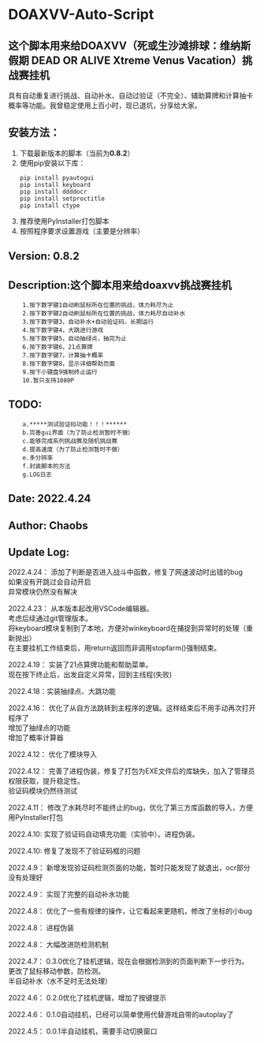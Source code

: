 # DOAXVV-Auto-Script
## 这个脚本用来给DOAXVV（死或生沙滩排球：维纳斯假期 DEAD OR ALIVE Xtreme Venus Vacation）挑战赛挂机
具有自动重复进行挑战、自动补水、自动过验证（不完全）、辅助算牌和计算抽卡概率等功能。我曾稳定使用上百小时，现已退坑，分享给大家。

## 安装方法：
1. 下载最新版本的脚本（当前为**0.8.2**）
2. 使用pip安装以下库：
   ```
   pip install pyautogui
   pip install keyboard
   pip install ddddocr
   pip install setproctitle
   pip install ctype
    ```
4. 推荐使用PyInstaller打包脚本
5. 按照程序要求设置游戏（主要是分辨率）


## Version:        0.8.2

## Description:这个脚本用来给doaxvv挑战赛挂机  
        1.按下数字键1自动刷鼠标所在位置的挑战，体力耗尽为止  
        2.按下数字键2自动刷鼠标所在位置的挑战，体力耗尽自动补水  
        3.按下数字键3，自动补水+自动验证码，长期运行  
        4.按下数字键4，大跳进行游戏  
        5.按下数字键5，自动抽绿点，抽完为止  
        6.按下数字键6，21点算牌  
        7.按下数字键7，计算抽卡概率  
        8.按下数字键8，显示详细帮助页面  
        9.按下小键盘9强制终止运行  
        10.暂只支持1080P  
        
## TODO:   
        a.*****测试验证码功能！！！******  
        b.完善gui界面（为了防止检测暂时不做）  
        c.能够完成系列挑战赛及随机挑战赛  
        d.提高速度（为了防止检测暂时不做）  
        e.多分辨率  
        f.封装脚本的方法  
        g.LOG日志  
        
## Date: 2022.4.24

## Author: Chaobs

## Update Log:  

2022.4.24： 添加了判断是否进入战斗中函数，修复了网速波动时出错的bug  
            如果没有开跳过会自动开启  
            异常模块仍然没有解决  
            
2022.4.23： 从本版本起改用VSCode编辑器。  
            考虑后续通过git管理版本。  
            将keyboard模块复制到了本地，方便对winkeyboard在捕捉到异常时的处理（重新抛出）  
            在主要挂机工作结束后，用return返回而非调用stopfarm()强制结束。  
            
2022.4.19： 实装了21点算牌功能和帮助菜单。  
            现在按下终止后，出发自定义异常，回到主线程(失败)  
            
2022.4.18：实装抽绿点、大跳功能  

2022.4.16： 优化了从自方法跳转到主程序的逻辑。这样结束后不用手动再次打开程序了  
            增加了抽绿点的功能  
            增加了概率计算器  
            
2022.4.12： 优化了模块导入  

2022.4.12： 完善了进程伪装，修复了打包为EXE文件后的库缺失，加入了管理员权限获取，提升稳定性。  
            验证码模块仍然待测试  
            
2022.4.11： 修改了水耗尽时不能终止的bug，优化了第三方库函数的导入，方便用PyInstaller打包  

2022.4.10: 实现了验证码自动填充功能（实验中）。进程伪装。  

2022.4.10: 修复了发现不了验证码框的问题  

2022.4.9： 新增发现验证码检测页面的功能，暂时只能发现了就退出，ocr部分没有处理好  

2022.4.9： 实现了完整的自动补水功能  

2022.4.8： 优化了一些有规律的操作，让它看起来更随机，修改了坐标的小bug  

2022.4.8： 进程伪装  

2022.4.8： 大幅改进防检测机制  

2022.4.7： 0.3.0优化了挂机逻辑，现在会根据检测到的页面判断下一步行为。  
            更改了鼠标移动参数，防检测。  
            半自动补水（水不足时无法处理）  
            
2022 4.6： 0.2.0优化了挂机逻辑，增加了按键提示  

2022.4.6： 0.1.0自动挂机，已经可以简单使用代替游戏自带的autoplay了  

2022.4.5： 0.0.1半自动挂机，需要手动切换窗口  

